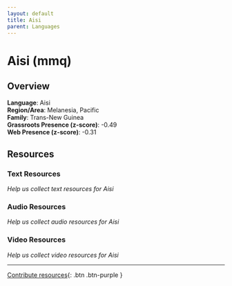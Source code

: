 ```yaml
---
layout: default
title: Aisi
parent: Languages
---
```


# Aisi (mmq)

## Overview

**Language**: Aisi  
**Region/Area**: Melanesia, Pacific  
**Family**: Trans-New Guinea  
**Grassroots Presence (z-score)**: -0.49  
**Web Presence (z-score)**: -0.31  

## Resources

### Text Resources
*Help us collect text resources for Aisi*

### Audio Resources
*Help us collect audio resources for Aisi*

### Video Resources
*Help us collect video resources for Aisi*

---

[Contribute resources](https://forms.office.com/e/1SfLJx3u1r){: .btn .btn-purple }
